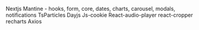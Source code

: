 Nextjs
Mantine - hooks, form, core, dates, charts, carousel, modals, notifications
TsParticles
Dayjs
Js-cookie
React-audio-player
react-cropper
recharts
Axios
